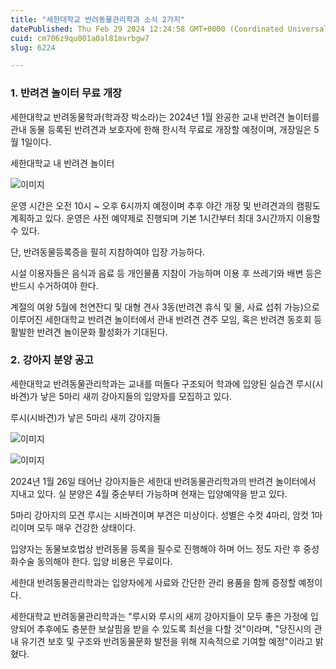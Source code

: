 ```yaml
---
title: "세한대학교 반려동물관리학과 소식 2가지"
datePublished: Thu Feb 29 2024 12:24:58 GMT+0000 (Coordinated Universal Time)
cuid: cm706z9qu001a0al81mvrbgw7
slug: 6224

---
```



### 1. 반려견 놀이터 무료 개장

세한대학교 반려동물학과(학과장 박소라)는 2024년 1월 완공한 교내 반려견 놀이터를 관내 동물 등록된 반려견과 보호자에 한해 한시적 무료로 개장할 예정이며, 개장일은 5월 1일이다.

세한대학교 내 반려견 놀이터

![이미지](https://cdn.hashnode.com/res/hashnode/image/upload/v1739260803937/37f58f57-b73c-4b84-9d01-5999fd97ebe8.jpeg)

운영 시간은 오전 10시 ~ 오후 6시까지 예정이며 추후 야간 개장 및 반려견과의 캠핑도 계획하고 있다. 운영은 사전 예약제로 진행되며 기본 1시간부터 최대 3시간까지 이용할 수 있다.

단, 반려동물등록증을 필히 지참하여야 입장 가능하다.

시설 이용자들은 음식과 음료 등 개인물품 지참이 가능하며 이용 후 쓰레기와 배변 등은 반드시 수거하여야 한다.

계절의 여왕 5월에 천연잔디 및 대형 견사 3동(반려견 휴식 및 물, 사료 섭취 가능)으로 이루어진 세한대학교 반려견 놀이터에서 관내 반려견 견주 모임, 혹은 반려견 동호회 등 활발한 반려견 놀이문화 활성화가 기대된다.

### 2. 강아지 분양 공고

세한대학교 반려동물관리학과는 교내를 떠돌다 구조되어 학과에 입양된 실습견 루시(시바견)가 낳은 5마리 새끼 강아지들의 입양자를 모집하고 있다.

루시(시바견)가 낳은 5마리 새끼 강아지들

![이미지](https://cdn.hashnode.com/res/hashnode/image/upload/v1739260806114/31b35a13-9bd9-4a8e-9eef-cc474eb94c12.jpeg)

![이미지](https://cdn.hashnode.com/res/hashnode/image/upload/v1739260808156/f46d32b0-9efb-427d-a36e-04dff25eb517.jpeg)

2024년 1월 26일 태어난 강아지들은 세한대 반려동물관리학과의 반려견 놀이터에서 지내고 있다. 실 분양은 4월 중순부터 가능하며 현재는 입양예약을 받고 있다.

5마리 강아지의 모견 루시는 시바견이며 부견은 미상이다. 성별은 수컷 4마리, 암컷 1마리이며 모두 매우 건강한 상태이다.

입양자는 동물보호법상 반려동물 등록을 필수로 진행해야 하며 어느 정도 자란 후 중성화수술 동의해야 한다. 입양 비용은 무료이다.

세한대 반려동물관리학과는 입양자에게 사료와 간단한 관리 용품을 함께 증정할 예정이다.

세한대학교 반려동물관리학과는 "루시와 루시의 새끼 강아지들이 모두 좋은 가정에 입양되어 추후에도 충분한 보살핌을 받을 수 있도록 최선을 다할 것"이라며, "당진시의 관내 유기견 보호 및 구조와 반려동물문화 발전을 위해 지속적으로 기여할 예정"이라고 밝혔다.